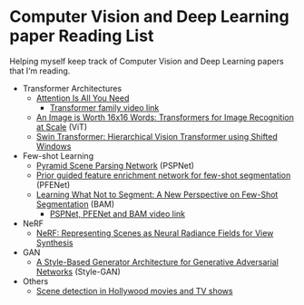 # Computer Vision and Deep Learning paper Reading List
Helping myself keep track of Computer Vision and Deep Learning papers that I‘m reading.
- Transformer Architectures
    - [Attention Is All You Need](https://arxiv.org/abs/1706.03762)
        - [Transformer family video link](https://youtu.be/JydFplmsT-0)
    - [An Image is Worth 16x16 Words: Transformers for Image Recognition at Scale](https://arxiv.org/abs/2010.11929) (ViT)
    - [Swin Transformer: Hierarchical Vision Transformer using Shifted Windows](https://arxiv.org/abs/2103.14030)
- Few-shot Learning
    - [Pyramid Scene Parsing Network](https://arxiv.org/abs/1612.01105) (PSPNet)
    - [Prior guided feature enrichment network for few-shot segmentation](https://arxiv.org/abs/2008.01449) (PFENet)
    - [Learning What Not to Segment: A New Perspective on Few-Shot Segmentation](https://arxiv.org/abs/2203.07615) (BAM)
        - [PSPNet, PFENet and BAM video link](https://youtu.be/dPgAGP3IE3c)
- NeRF
    - [NeRF: Representing Scenes as Neural Radiance Fields for View Synthesis](https://arxiv.org/abs/2003.08934)
- GAN 
    - [A Style-Based Generator Architecture for Generative Adversarial Networks](https://arxiv.org/abs/1812.04948) (Style-GAN)
- Others
    - [Scene detection in Hollywood movies and TV shows](https://ieeexplore.ieee.org/document/1211489)
